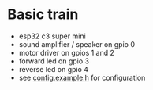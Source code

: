 # Basic train

 - esp32 c3 super mini
 - sound amplifier / speaker on gpio 0
 - motor driver on gpios 1 and 2
 - forward led on gpio 3
 - reverse led on gpio 4
 - see [config.example.h](./src/config.example.h) for configuration
